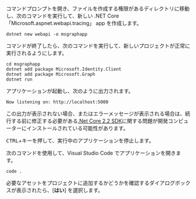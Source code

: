 <!-- markdownlint-disable MD002 MD041 -->

コマンドプロンプトを開き、ファイルを作成する権限があるディレクトリに移動し、次のコマンドを実行して、新しい .NET Core 「Microsoft.aspnet.webapi.tracing」 app を作成します。

```shell
dotnet new webapi -o msgraphapp
```

コマンドが終了したら、次のコマンドを実行して、新しいプロジェクトが正常に実行されるようにします。

```shell
cd msgraphapp
dotnet add package Microsoft.Identity.Client
dotnet add package Microsoft.Graph
dotnet run
```

アプリケーションが起動し、次のように出力されます。

```shell
Now listening on: http://localhost:5000
```

この出力が表示されない場合、またはエラーメッセージが表示される場合は、続行する前に修正する必要がある[.Net Core 2.2 SDK](https://dotnet.microsoft.com/download)に関する問題が開発コンピューターにインストールされている可能性があります。

<kbd>CTRL</kbd>+<kbd></kbd>キーを押して、実行中のアプリケーションを停止します。

次のコマンドを使用して、Visual Studio Code でアプリケーションを開きます。

```shell
code .
```

必要なアセットをプロジェクトに追加するかどうかを確認するダイアログボックスが表示されたら、[**はい**] を選択します。
